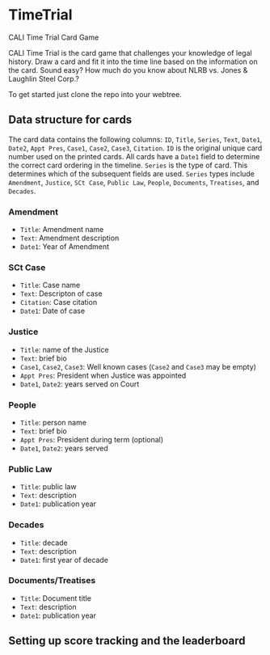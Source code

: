 TimeTrial
=========

CALI Time Trial Card Game


CALI Time Trial is the card game that challenges your knowledge of legal history. Draw a card and fit it into the time line based on the information on the card.
Sound easy?
How much do you know about NLRB vs. Jones & Laughlin Steel Corp.?

To get started just clone the repo into your webtree.


## Data structure for cards

The card data contains the following columns: `ID`, `Title`, `Series`, `Text`, `Date1`, `Date2`, `Appt Pres`, `Case1`, `Case2`, `Case3`, `Citation`. 
`ID` is the original unique card number used on the printed cards. 
All cards have a `Date1` field to determine the correct card ordering in the timeline. 
`Series` is the type of card. This determines which of the subsequent fields are used. 
`Series` types include `Amendment`, `Justice`, `SCt Case`, `Public Law`, `People`, `Documents`, `Treatises`, and `Decades`.

### Amendment
* `Title`: Amendment name
* `Text`: Amendment description
* `Date1`: Year of Amendment
### SCt Case
* `Title`: Case name
* `Text`: Descripton of case
* `Citation`: Case citation
* `Date1`: Date of case
### Justice
* `Title`:  name of the Justice
* `Text`: brief bio
* `Case1`, `Case2`, `Case3`: Well known cases (`Case2` and `Case3` may be empty)
* `Appt Pres`: President when Justice was appointed
* `Date1`, `Date2`: years served on Court
### People
* `Title`:  person name
* `Text`: brief bio
* `Appt Pres`: President during term (optional)
* `Date1`, `Date2`: years served
### Public Law
* `Title`: public law 
* `Text`: description
* `Date1`: publication year
### Decades
* `Title`: decade 
* `Text`: description
* `Date1`: first year of decade
### Documents/Treatises
* `Title`: Document title
* `Text`: description
* `Date1`: publication year

## Setting up score tracking and the leaderboard

